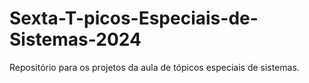# Sexta-T-picos-Especiais-de-Sistemas-2024
Repositório para os projetos da aula de tópicos especiais de sistemas.
